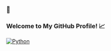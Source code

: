 ### 👋 
### Welcome to My GitHub Profile! 📈
[![Python](https://img.shields.io/badge/Python-<blue>?style=flat-square&logo=python)](https://www.python.org/)

